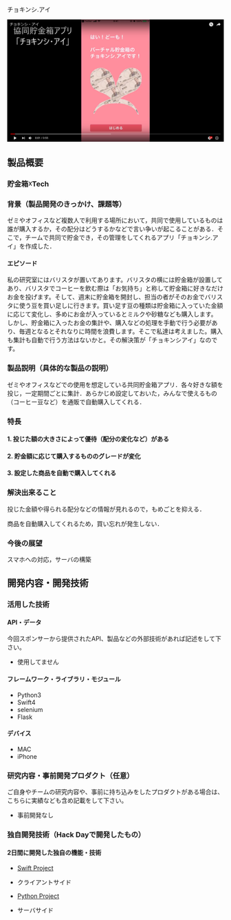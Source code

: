  チョキンシ.アイ

[![Product Name](TyokinAI.png)](https://youtu.be/81z42RVCK9k)

## 製品概要
### 貯金箱☓Tech

### 背景（製品開発のきっかけ、課題等）
ゼミやオフィスなど複数人で利用する場所において，共同で使用しているものは誰が購入するか，その配分はどうするかなどで言い争いが起こることがある．そこで，チームで共同で貯金でき，その管理をしてくれるアプリ「チョキンシ.アイ」を作成した．

#### エピソード
私の研究室にはバリスタが置いてあります。バリスタの横には貯金箱が設置してあり、バリスタでコーヒーを飲む際は「お気持ち」と称して貯金箱に好きなだけお金を投げます。そして、週末に貯金箱を開封し、担当の者がそのお金でバリスタに使う豆を買い足しに行きます。買い足す豆の種類は貯金箱に入っていた金額に応じて変化し、多めにお金が入っているとミルクや砂糖なども購入します。
しかし、貯金箱に入ったお金の集計や、購入などの処理を手動で行う必要があり、毎週となるとそれなりに時間を浪費します。そこで私達は考えました。購入も集計も自動で行う方法はないかと。その解決策が「チョキンシアイ」なのです。

### 製品説明（具体的な製品の説明）
ゼミやオフィスなどでの使用を想定している共同貯金箱アプリ．各々好きな額を投じ，一定期間ごとに集計．あらかじめ設定しておいた，みんなで使えるもの（コーヒー豆など）を通販で自動購入してくれる．

### 特長

#### 1. 投じた額の大きさによって優待（配分の変化など）がある

#### 2. 貯金額に応じて購入するもののグレードが変化

#### 3. 設定した商品を自動で購入してくれる

### 解決出来ること
投じた金額や得られる配分などの情報が見れるので，もめごとを抑える．

商品を自動購入してくれるため，買い忘れが発生しない．

### 今後の展望
スマホへの対応，サーバの構築


## 開発内容・開発技術
### 活用した技術
#### API・データ
今回スポンサーから提供されたAPI、製品などの外部技術があれば記述をして下さい。

* 使用してません

#### フレームワーク・ライブラリ・モジュール
* Python3
* Swift4
* selenium
* Flask

#### デバイス
* MAC
* iPhone

### 研究内容・事前開発プロダクト（任意）
ご自身やチームの研究内容や、事前に持ち込みをしたプロダクトがある場合は、こちらに実績なども含め記載をして下さい。

* 事前開発なし


### 独自開発技術（Hack Dayで開発したもの）
#### 2日間に開発した独自の機能・技術
* [Swift Project](https://github.com/jphacks/SP_1801/tree/Swift)
- クライアントサイド
* [Python Project](https://github.com/jphacks/SP_1801/tree/tamai_python)
- サーバサイド
